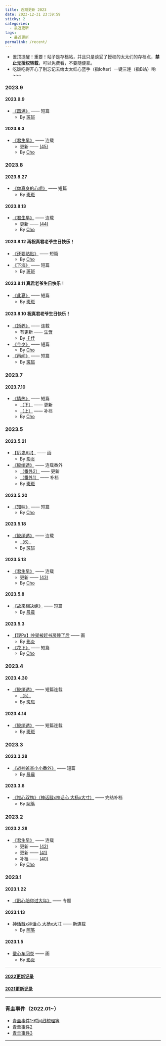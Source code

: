 ```yaml
---
title: 近期更新 2023
date: 2023-12-31 23:59:59
sticky: 2
categories: 
  - 最近更新
tags: 
  - 最近更新
permalink: /recent/
---
```


- 置顶提醒！重要！站子是存档站，并且只是谈妥了授权的太太们的存档点，**禁止无授权转载**，可以免费看，不要随便拿。
- 吃饭吃得开心了别忘记去给太太红心蓝手（指lofter）一键三连（指B站）哟~~~

### 2023.9

#### 2023.9.9

- <a href="/pages/736579/">《圆满》</a> —— 短篇
  - By [斑斑](/categories/?category=斑斑)

#### 2023.9.3

- <a href="/pages/87292c/">《君生早》</a> —— 连载
  - 更新 —— <a href="/pages/87292c/#_45">(45)</a>
  - By [Cho](/categories/?category=Cho)

### 2023.8

#### 2023.8.27

- <a href="/pages/ae5d63/">《你真身的心呢》</a> —— 短篇
  - By [斑斑](/categories/?category=斑斑)

#### 2023.8.13

- <a href="/pages/87292c/">《君生早》</a> —— 连载
  - 更新 —— <a href="/pages/87292c/#_44">(44)</a>
  - By [Cho](/categories/?category=Cho)

#### 2023.8.12 再祝真君老爷生日快乐！

- <a href="/pages/24b934/">《还要贴贴》</a> —— 短篇
  - By [Cho](/categories/?category=Cho)
- <a href="/pages/ef61e2/">《下海》</a> —— 短篇
  - By [斑斑](/categories/?category=斑斑)

#### 2023.8.11 真君老爷生日快乐！

- <a href="/pages/c4f271/">《此夏》</a> —— 短篇
  - By [斑斑](/categories/?category=斑斑)

#### 2023.8.10 祝真君老爷生日快乐！

- <a href="/pages/2dcdc0/">《娇养》</a> —— 连载
  - 有更新 —— <a href="/pages/2dcdc0/#生贺">生贺</a>
  - By [卡佳](/categories/?category=卡佳)
- <a href="/pages/87b0fc/">《今夕》</a> —— 短篇
  - By [Cho](/categories/?category=Cho)
- <a href="/pages/0aaf20/">《再闻》</a> —— 短篇
  - By [斑斑](/categories/?category=斑斑)

### 2023.7

#### 2023.7.10

- <a href="/pages/3ded78/">《情热》</a> —— 短篇
  - <a href="/pages/3ded78/#下">（下）</a> —— 更新
  - <a href="/pages/3ded78/#上">（上）</a> —— 补档
  - By [Cho](/categories/?category=Cho)

### 2023.5

#### 2023.5.21

- <a href="/pages/5745c1/">【厉鬼AU】</a> —— 画
  - By <a href="/categories/?category=影炎">影炎</a>
- <a href="/pages/de880c/">《鲛绡透》</a> —— 连载番外
  - <a href="/pages/de880c/#番外2">（番外2）</a> —— 更新
  - <a href="/pages/de880c/#番外">（番外1）</a> —— 补档
  - By [斑斑](/categories/?category=斑斑)

#### 2023.5.20

- <a href="/pages/b15244/">《知味》</a> —— 短篇
  - By [Cho](/categories/?category=Cho)

#### 2023.5.18

- <a href="/pages/de880c/">《鲛绡透》</a> —— 连载
  - <a href="/pages/de880c/#_6">（6）</a>
  - By [斑斑](/categories/?category=斑斑)

#### 2023.5.13

- <a href="/pages/87292c/">《君生早》</a> —— 连载
  - 更新 —— <a href="/pages/87292c/#_43">(43)</a>
  - By [Cho](/categories/?category=Cho)

#### 2023.5.8

- <a href="/pages/579fc5/">《故来相决绝》</a> —— 短篇
  - By [晨晨](/categories/?category=晨晨)

#### 2023.5.3

- <a href="/pages/b9e0bd/">【现Pa】吵架被赶书房睡了后</a> —— 画
  - By <a href="/categories/?category=影炎">影炎</a>
- <a href="/pages/bba3e8/">《花下》</a> —— 短篇
  - By [Cho](/categories/?category=Cho)

### 2023.4

#### 2023.4.30

- <a href="/pages/de880c/">《鲛绡透》</a> —— 短篇连载
  - <a href="/pages/de880c/#_5">（5）</a>
  - By [斑斑](/categories/?category=斑斑)

#### 2023.4.14

- <a href="/pages/de880c/">《鲛绡透》</a> —— 短篇连载
  - By [斑斑](/categories/?category=斑斑)

### 2023.3

#### 2023.3.28

- <a href="/pages/1cd2d0/">《战神爸爸小小番外》</a> —— 短篇
  - By [晨晨](/categories/?category=晨晨)

#### 2023.3.6

- <a href="/pages/1a9a65/">《惟心双携》（神话戬x神话心 大杨x大寸）</a> —— 完结补档
  - By <a href="/categories/?category=阿筝">阿筝</a>

### 2023.2

#### 2023.2.28

- <a href="/pages/87292c/">《君生早》</a> —— 连载
  - 更新 —— <a href="/pages/87292c/#_42">(42)</a>
  - 更新 —— <a href="/pages/87292c/#_41">(41)</a>
  - 补档 —— <a href="/pages/87292c/#_40">(40)</a>
  - By [Cho](/categories/?category=Cho)

### 2023.1

#### 2023.1.22

- <a href="/2023/nian/">《戬心陪你过大年》</a> —— 专题

#### 2023.1.13

- <a href="/pages/1a9a65/">神话戬x神话心 大杨x大寸</a> —— 新连载
  - By <a href="/categories/?category=阿筝">阿筝</a>

#### 2023.1.5

- <a href="/pages/80cee2/">戬心车问卷</a> —— 画
  - By <a href="/categories/?category=影炎">影炎</a>

---

#### [2022更新记录](/recent/2022/)

#### [2021更新记录](/recent/2021/)

---

### 青圭事件（2022.01~）

- <a href="/pages/a8e173/">青圭事件1-时间线梳理等</a>
- <a href="/pages/23817b/">青圭事件2</a>
- <a href="/pages/23817b/#来自九月份的新增小彩蛋">青圭事件3</a>
<!-- more -->

---
